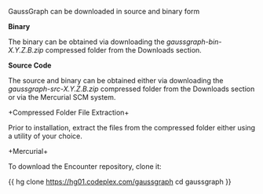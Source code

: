 GaussGraph can be downloaded in source and binary form

**Binary**

The binary can be obtained via downloading the _gaussgraph-bin-X.Y.Z.B.zip_ compressed folder from the Downloads section.

**Source Code**

The source and binary can be obtained either via downloading the _gaussgraph-src-X.Y.Z.B.zip_ compressed folder from the Downloads section or via the Mercurial SCM system.

+Compressed Folder File Extraction+

Prior to installation, extract the files from the compressed folder either using a utility of your choice.

+Mercurial+

To download the Encounter repository, clone it:

{{
hg clone https://hg01.codeplex.com/gaussgraph
cd gaussgraph
}}